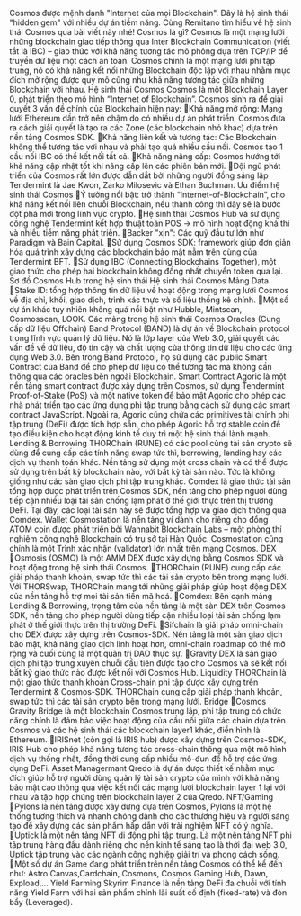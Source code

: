Cosmos được mệnh danh "Internet của mọi Blockchain". Đây là hệ sinh thái "hidden gem" với nhiều dự án tiềm năng. Cùng Remitano tìm hiểu về hệ sinh thái Cosmos qua bài viết này nhé!
Cosmos là gì?
Cosmos là một mạng lưới những blockchain giao tiếp thông qua Inter Blockchain Communication (viết tắt là IBC) – giao thức với khả năng tương tác mô phỏng dựa trên TCP/IP để truyền dữ liệu một cách an toàn.
Cosmos chính là một mạng lưới phi tập trung, nó có khả năng kết nối những Blockchain độc lập với nhau nhằm mục đích mở rộng được quy mô cũng như khả năng tương tác giữa những Blockchain với nhau.
Hệ sinh thái Cosmos
Cosmos là một Blockchain Layer 0, phát triển theo mô hình “Internet of Blockchain”. Cosmos sinh ra để giải quyết 3 vấn đề chính của Blockchain hiện nay:
Khả năng mở rộng: Mạng lưới Ethereum dần trở nên chậm do có nhiều dự án phát triển, Cosmos đưa ra cách giải quyết là tạo ra các Zone (các blockchain nhỏ khác) dựa trên nền tảng Cosmos SDK.
Khả năng liên kết và tương tác: Các Blockchain không thể tương tác với nhau và phải tạo quá nhiều cầu nối. Cosmos tạo 1 cầu nối IBC có thể kết nối tất cả.
Khả năng nâng cấp: Cosmos hướng tới khả năng cập nhật tốt khi nâng cấp lên các phiên bản mới.
Đội ngũ phát triển của Cosmos rất lớn được dẫn dắt bởi những người đồng sáng lập Tendermint là Jae Kwon, Zarko Milosevic và Ethan Buchman.
Ưu điểm hệ sinh thái Cosmos
Ý tưởng nổi bật: trở thành “Internet-of-Blockchain”, cho khả năng kết nối liên chuỗi Blockchain, nếu thành công thì đây sẽ là bước đột phá mới trong lĩnh vực crypto.
Hệ sinh thái Cosmos Hub và sử dụng công nghệ Tendermint kết hợp thuật toán POS -> mô hình hoạt động khả thi và nhiều tiềm năng phát triển.
Backer "xịn": Các quỹ đầu tư lớn như Paradigm và Bain Capital.
Sử dụng Cosmos SDK: framework giúp đơn giản hóa quá trình xây dựng các blockchain bảo mật nằm trên cùng của Tendermint BFT.
Sử dụng IBC (Connecting Blockchains Together), một giao thức cho phép hai blockchain không đồng nhất chuyển token qua lại.
Sơ đồ Cosmos Hub trong hệ sinh thái
Hệ sinh thái Cosmos
Mảng Data
Stake ID: tổng hợp thông tin dữ liệu về hoạt động trong mạng lưới Cosmos về địa chỉ, khối, giao dịch, trình xác thực và số liệu thống kê chính.
Một số dự án khác tuy nhiên không quá nổi bật như Hubble, Mintscan, Cosmosscan, LOOK.
Các mảng trong hệ sinh thái Cosmos
Oracles (Cung cấp dữ liệu Offchain)
Band Protocol (BAND) là dự án về Blockchain protocol trong lĩnh vực quản lý dữ liệu. Nó là lớp layer của Web 3.0, giải quyết các vấn đề về dữ liệu, độ tin cậy và chất lượng của thông tin dữ liệu cho các ứng dụng Web 3.0.
Bên trong Band Protocol, họ sử dụng các public Smart Contract của Band để cho phép dữ liệu có thể tương tác mà không cần thông qua các oracles bên ngoài Blockchain.
Smart Contract
Agoric là một nền tảng smart contract được xây dựng trên Cosmos, sử dụng Tendermint Proof-of-Stake (PoS) và một native token để bảo mật Agoric cho phép các nhà phát triển tạo các ứng dụng phi tập trung bằng cách sử dụng các smart contract JavaScript.
Ngoài ra, Agoric cũng chứa các primitives tài chính phi tập trung (DeFi) được tích hợp sẵn, cho phép Agoric hỗ trợ stable coin để tạo điều kiện cho hoạt động kinh tế duy trì một hệ sinh thái lành mạnh.
Lending & Borrowing
THORChain (RUNE) có các pool cùng tài sản crypto sẽ dùng để cung cấp các tính năng swap tức thì, borrowing, lending hay các dịch vụ thanh toán khác. Nền tảng sử dụng một cross chain và có thể được sử dụng trên bất kỳ blockchain nào, với bất kỳ tài sản nào. Tức là không giống như các sàn giao dịch phi tập trung khác.
Comdex là giao thức tài sản tổng hợp được phát triển trên Cosmos SDK, nền tảng cho phép người dùng tiếp cận nhiều loại tài sản chống lạm phát ở thế giới thực trên thị trường DeFi. Tại đây, các loại tài sản này sẽ được tổng hợp và giao dịch thông qua Comdex.
Wallet
Cosmostation là nền tảng ví dành cho riêng cho đồng ATOM coin được phát triển bởi Wannabit Blockchain Labs – một phòng thí nghiệm công nghệ Blockchain có trụ sở tại Hàn Quốc. Cosmostation cũng chính là một Trình xác nhận (validator) lớn nhất trên mạng Cosmos.
DEX
Osmosis (OSMO) là một AMM DEX được xây dựng bằng Cosmos SDK và hoạt động trong hệ sinh thái Cosmos.
THORChain (RUNE) cung cấp các giải pháp thanh khoản, swap tức thì các tài sản crypto bên trong mạng lưới. Với THORSwap, THORChain mang tới những giải pháp giúp hoạt động DEX của nền tảng hỗ trợ mọi tài sản tiền mã hoá.
Comdex: Bên cạnh mảng Lending & Borrowing, trọng tâm của nền tảng là một sàn DEX trên Cosmos SDK, nền tảng cho phép người dùng tiếp cận nhiều loại tài sản chống lạm phát ở thế giới thực trên thị trường DeFi.
Sifchain là giải pháp omni-chain cho DEX được xây dựng trên Cosmos-SDK. Nền tảng là một sàn giao dịch bảo mật, khả năng giao dịch linh hoạt hơn, omni-chain roadmap có thể mở rộng và cuối cùng là một quản trị DAO thực sự.
Gravity DEX là sàn giao dịch phi tập trung xuyên chuỗi đầu tiên được tạo cho Cosmos và sẽ kết nối bất kỳ giao thức nào được kết nối với Cosmos Hub.
Liquidity
THORChain là một giao thức thanh khoản Cross-chain phi tập được xây dựng trên Tendermint & Cosmos-SDK. THORChain cung cấp giải pháp thanh khoản, swap tức thì các tài sản crypto bên trong mạng lưới.
Bridge
Cosmos Gravity Bridge là một blockchain Cosmos trung lập, phi tập trung có chức năng chính là đảm bảo việc hoạt động của cầu nối giữa các chain dựa trên Cosmos và các hệ sinh thái các blockchain layer1 khác, điển hình là Ethereum.
IRISnet (còn gọi là IRIS hub) được xây dựng trên Cosmos-SDK, IRIS Hub cho phép khả năng tương tác cross-chain thông qua một mô hình dịch vụ thống nhất, đồng thời cung cấp nhiều mô-đun để hỗ trợ các ứng dụng DeFi.
Asset Managermant
Qredo là dự án được thiết kế nhằm mục đích giúp hỗ trợ người dùng quản lý tài sản crypto của mình với khả năng bảo mật cao thông qua việc kết nối các mạng lưới blockchain layer 1 lại với nhau và tập hợp chúng trên blockchain layer 2 của Qredo.
NFT/Gaming
Pylons là nền tảng được xây dựng dựa trên Cosmos, Pylons là một hệ thống tương thích và nhanh chóng dành cho các thương hiệu và người sáng tạo để xây dựng các sản phẩm hấp dẫn với trải nghiệm NFT có ý nghĩa.
Uptick là một nền tảng NFT di động phi tập trung. Là một nền tảng NFT phi tập trung hàng đầu dành riêng cho nền kinh tế sáng tạo là thời đại web 3.0, Uptick tập trung vào các ngành công nghiệp giải trí và phong cách sống.
Một số dự án Game đang phát triển trên nền tảng Cosmos có thể kể đến như: Astro Canvas,Cardchain, Cosmons, Cosmos Gaming Hub, Dawn, Expload,…
Yield Farming
Skyrim Finance là nền tảng DeFi đa chuỗi với tính năng Yield Farm với hai sản phẩm chính lãi suất cố định (fixed-rate) và đòn bẩy (Leveraged).
